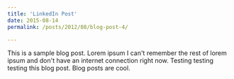 ```yaml
---
title: 'LinkedIn Post'
date: 2015-08-14
permalink: /posts/2012/08/blog-post-4/

---
```


This is a sample blog post. Lorem ipsum I can't remember the rest of lorem ipsum and don't have an internet connection right now. Testing testing testing this blog post. Blog posts are cool.


